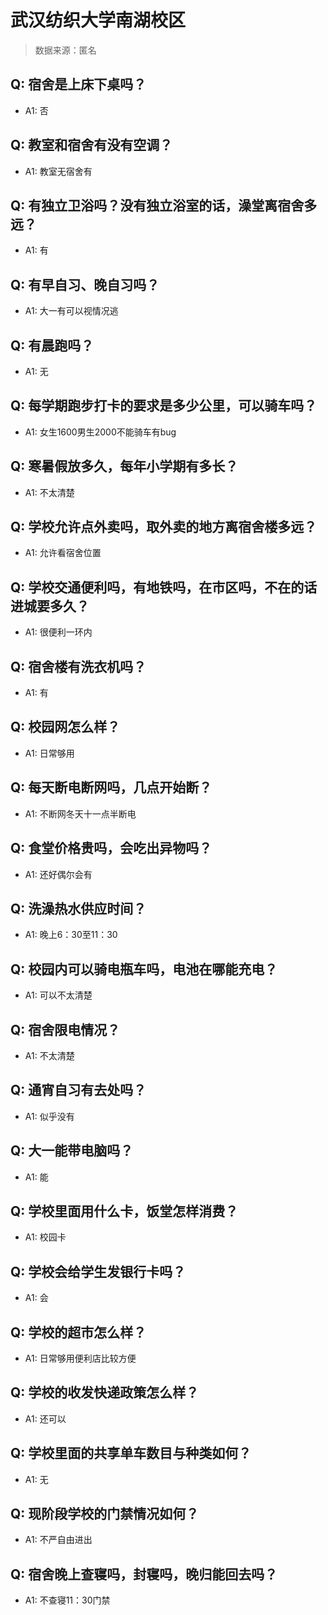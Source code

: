 # 武汉纺织大学南湖校区

> 数据来源：匿名

## Q: 宿舍是上床下桌吗？

- A1: 否

## Q: 教室和宿舍有没有空调？

- A1: 教室无宿舍有

## Q: 有独立卫浴吗？没有独立浴室的话，澡堂离宿舍多远？

- A1: 有

## Q: 有早自习、晚自习吗？

- A1: 大一有可以视情况逃

## Q: 有晨跑吗？

- A1: 无

## Q: 每学期跑步打卡的要求是多少公里，可以骑车吗？

- A1: 女生1600男生2000不能骑车有bug

## Q: 寒暑假放多久，每年小学期有多长？

- A1: 不太清楚

## Q: 学校允许点外卖吗，取外卖的地方离宿舍楼多远？

- A1: 允许看宿舍位置

## Q: 学校交通便利吗，有地铁吗，在市区吗，不在的话进城要多久？

- A1: 很便利一环内

## Q: 宿舍楼有洗衣机吗？

- A1: 有

## Q: 校园网怎么样？

- A1: 日常够用

## Q: 每天断电断网吗，几点开始断？

- A1: 不断网冬天十一点半断电

## Q: 食堂价格贵吗，会吃出异物吗？

- A1: 还好偶尔会有

## Q: 洗澡热水供应时间？

- A1: 晚上6：30至11：30

## Q: 校园内可以骑电瓶车吗，电池在哪能充电？

- A1: 可以不太清楚

## Q: 宿舍限电情况？

- A1: 不太清楚

## Q: 通宵自习有去处吗？

- A1: 似乎没有

## Q: 大一能带电脑吗？

- A1: 能

## Q: 学校里面用什么卡，饭堂怎样消费？

- A1: 校园卡

## Q: 学校会给学生发银行卡吗？

- A1: 会

## Q: 学校的超市怎么样？

- A1: 日常够用便利店比较方便

## Q: 学校的收发快递政策怎么样？

- A1: 还可以

## Q: 学校里面的共享单车数目与种类如何？

- A1: 无

## Q: 现阶段学校的门禁情况如何？

- A1: 不严自由进出

## Q: 宿舍晚上查寝吗，封寝吗，晚归能回去吗？

- A1: 不查寝11：30门禁


